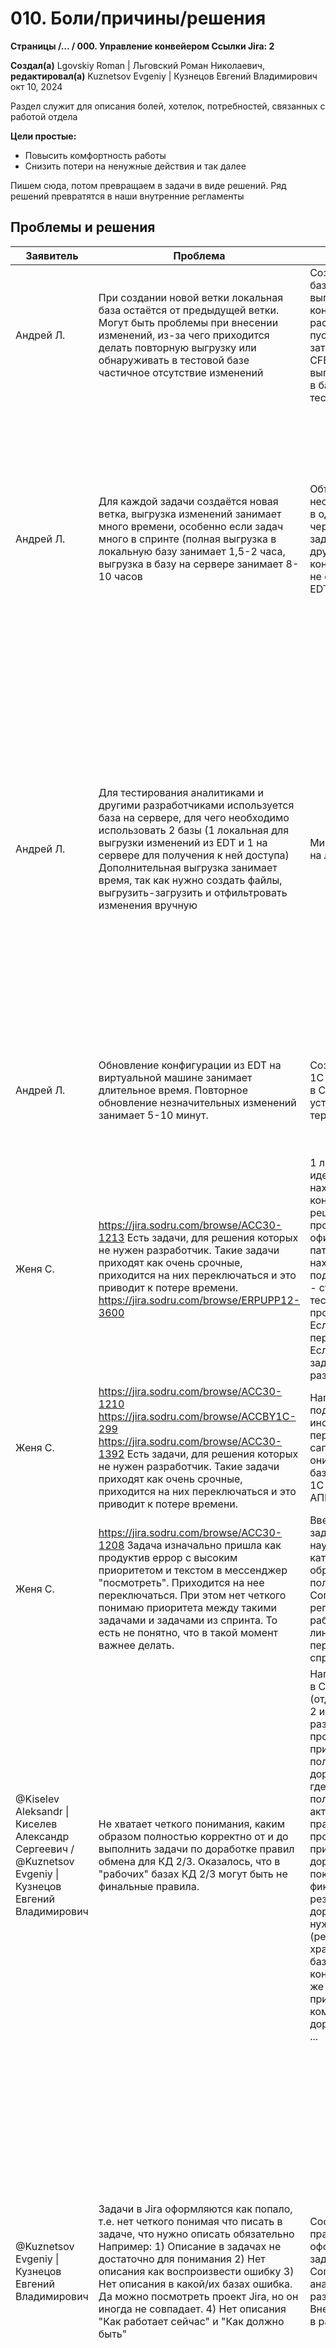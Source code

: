 # 010. Боли/причины/решения

**Страницы /… / 000. Управление конвейером Ссылки Jira: 2**

**Создал(а)** Lgovskiy Roman | Льговский Роман Николаевич, **редактировал(а)** Kuznetsov Evgeniy | Кузнецов Евгений Владимирович окт 10, 2024

Раздел служит для описания болей, хотелок, потребностей, связанных с работой отдела

**Цели простые:**
- Повысить комфортность работы
- Снизить потери на ненужные действия и так далее

Пишем сюда, потом превращаем в задачи в виде решений. Ряд решений превратятся в наши внутренние регламенты

## Проблемы и решения

| Заявитель | Проблема | Что сделать | Комментарий | Результат |
|-----------|----------|-------------|-------------|-----------|
| Андрей Л. | При создании новой ветки локальная база остаётся от предыдущей ветки. Могут быть проблемы при внесении изменений, из-за чего приходится делать повторную выгрузку или обнаруживать в тестовой базе частичное отсутствие изменений | Создание пустой базы, полная выгрузка конфигурации и расширения в пустую базу и затем через CF и CFE-файлы выгрузка загрузка в базы для тестирования | | После перехода на версию ЕДТ 2023.3.6 проблема ушла |
| Андрей Л. | Для каждой задачи создаётся новая ветка, выгрузка изменений занимает много времени, особенно если задач много в спринте (полная выгрузка в локальную базу занимает 1,5-2 часа, выгрузка в базу на сервере занимает 8-10 часов | Объединение нескольких задач в одну ветку, чередование задач по ERP WE и другим конфигурациям, не связанным с EDT | Если по одной из задач есть замечание Sonar или другие проблемы, то данная задача затормозит загрузку в Develop остальных задач из этой ветки. Проблему могло бы частично решить решение по проверке Sonar Q до создания MR. | **Что сделано, чтобы исправить потребность.** После перехода на версию ЕДТ 2023.3.6 + Новое оборудование/32гб памяти время выгрузки снизилось с 2 часов до 30 минут. Выгрузка конфигурации из базы разработки в тестовую (выгрузка основной конфигурации cf) не более 30 минут |
| Андрей Л. | Для тестирования аналитиками и другими разработчиками используется база на сервере, для чего необходимо использовать 2 базы (1 локальная для выгрузки изменений из EDT и 1 на сервере для получения к ней доступа) Дополнительная выгрузка занимает время, так как нужно создать файлы, выгрузить-загрузить и отфильтровать изменения вручную | Мини-сервер 1С на локальном ПК | Также проблему могла бы решить установка EDT на терминал, либо создание отдельного сервера для EDT и 1С. С мини-сервером вариант тоже возможный, но хорошо бы разгрузить виртуальную машину от браузера, почты, документов, то есть, выделить отдельную виртуальную машину (возможно ноутбук тоже подойдёт) | Дополнительные трудозатраты на "передачу" задачи на тестирование достигают 30 минут. **Предложение** - выгружать файлы конфигурации XML |
| Андрей Л. | Обновление конфигурации из EDT на виртуальной машине занимает длительное время. Повторное обновление незначительных изменений занимает 5-10 минут. | Создать сервер 1С для разработки в Светлом, либо установить EDT на терминал Яндекс | Для установки на Яндекс потребуется как минимум увеличение места на диске | Проблема с производительностью ушла после переезда на ноутбук. Новая версия ЕДТ положительно сказалась на быстродействии. На терминал установка ЕДТ не разрешается |
| Женя С. | https://jira.sodru.com/browse/ACC30-1213 Есть задачи, для решения которых не нужен разработчик. Такие задачи приходят как очень срочные, приходится на них переключаться и это приводит к потере времени. https://jira.sodru.com/browse/ERPUPP12-3600 | 1 линия саппорта идет на сайт 1с, находят конкретный релиз решения, проверяют официальные патчи. Если они находят подходящий патч - ставят его на тестинг, проверяют там. Если все ок - переносят в прод. Если нет - ставят задачу на разработчика. | | |
| Женя С. | https://jira.sodru.com/browse/ACC30-1210 https://jira.sodru.com/browse/ACCBY1C-299 https://jira.sodru.com/browse/ACC30-1392 Есть задачи, для решения которых не нужен разработчик. Такие задачи приходят как очень срочные, приходится на них переключаться и это приводит к потере времени. | Написать подробную инструкцию и передать ее на саппорт, чтобы они обновляли базы и отчетность 1С Отчётность АПК | | |
| Женя С. | https://jira.sodru.com/browse/ACC30-1208 Задача изначально пришла как продуктив еррор с высоким приоритетом и текстом в мессенджер "посмотреть". Приходится на нее переключаться. При этом нет четкого понимаю приоритета между такими задачами и задачами из спринта. То есть не понятно, что в такой момент важнее делать. | Ввести статус задачи "Blocker" и научить саппорт категоризировать обращения от пользователей. Согласовать регламент по работе с первой линией и перепланировании спринта | Регламент на согласовании @Kiselev Aleksandr \| Киселев Александр Сергеевич / @Kuznetsov Evgeniy \| Кузнецов Евгений Владимирович | |
| @Kiselev Aleksandr \| Киселев Александр Сергеевич / @Kuznetsov Evgeniy \| Кузнецов Евгений Владимирович | Не хватает четкого понимания, каким образом полностью корректно от и до выполнить задачи по доработке правил обмена для КД 2/3. Оказалось, что в "рабочих" базах КД 2/3 могут быть не финальные правила. | Написать 2 статьи в Confluence (отдельно для КД 2 и КД 3), где разобрав простенькие примеры показать полный цикл доработки правил: где взять полностью актуальные правила; показать простенький пример доработки; показать фиксацию результата доработок во всех нужных местах (репозитории, храны, рабочие базы конвертаций); тут же отразить примеры коммитов для доработки правил; ... | | |
| @Kuznetsov Evgeniy \| Кузнецов Евгений Владимирович | Задачи в Jira оформляются как попало, т.е. нет четкого понимая что писать в задаче, что нужно описать обязательно Например: 1) Описание в задачах не достаточно для понимания 2) Нет описания как воспроизвести ошибку 3) Нет описания в какой/их базах ошибка. Да можно посмотреть проект Jira, но он иногда не совпадает. 4) Нет описания "Как работает сейчас" и "Как должно быть" | Составить правила оформления задачи. Согласовать их с аналитиками и разработчиками. Внедрить правила в работу. | Думаю что описание задачи (заполнение всех полей) нужно описывать максимально подробно и максимально доступно т.е. писать так как будто пишешь для нового сотрудника, который никогда не работал с данным функционалам. Вот пример как НЕ надо оформлять ACCTUR1C-437 - Аутентификация для просмотра подробных данных проблемы EWRB-2 - Аутентификация для просмотра подробных данных проблемы | Сейчас готовится шаблон оформления задач. Как может быть можно подсмотреть тут [Функциональное проектирование. Пример #1](link) |

---

> **Посмотреть связанные элементы**
> 
> Теперь можно увидеть, как версии и запросы связаны
> 
> Показать Больше не показывать

**Нет меток**